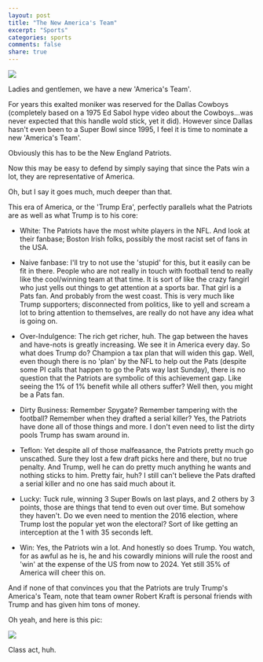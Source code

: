 ```yaml
---
layout: post
title: "The New America's Team"
excerpt: "Sports"
categories: sports
comments: false
share: true
---
```


![](https://media3.s-nbcnews.com/j/msnbc/components/video/201704/insta_dc_trump_patriots_170419.nbcnews-ux-1080-600.jpg)


Ladies and gentlemen, we have a new 'America's Team'. 


For years this exalted moniker was reserved for the Dallas Cowboys (completely based on a 1975 Ed Sabol hype video about the Cowboys...was never expected that this handle wold stick, yet it did). However since Dallas hasn't even been to a Super Bowl since 1995, I feel it is time to nominate a new 'America's Team'.



Obviously this has to be the New England Patriots.




Now this may be easy to defend by simply saying that since the Pats win a lot, they are representative of America.


Oh, but I say it goes much, much deeper than that.



This era of America, or the 'Trump Era', perfectly parallels what the Patriots are as well as what Trump is to his core:


- White: The Patriots have the most white players in the NFL. And look at their fanbase; Boston Irish folks, possibly the most racist set of fans in the USA.

- Naive fanbase: I'll try to not use the 'stupid' for this, but it easily can be fit in there. People who are not really in touch with football tend to really like the cool/winning team at that time. It is sort of like the crazy fangirl who just yells out things to get attention at a sports bar. That girl is a Pats fan. And probably from the west coast. This is very much like Trump supporters; disconnected from politics, like to yell and scream a lot to bring attention to themselves, are really do not have any idea what is going on. 

- Over-Indulgence: The rich get richer, huh. The gap between the haves and have-nots is greatly increasing. We see it in America every day. So what does Trump do? Champion a tax plan that will widen this gap. Well, even though there is no 'plan' by the NFL to help out the Pats (despite some PI calls that happen to go the Pats way last Sunday), there is no question that the Patriots are symbolic of this achievement gap. Like seeing the 1% of 1% benefit while all others suffer? Well then, you might be a Pats fan.

- Dirty Business: Remember Spygate? Remember tampering with the football? Remember when they drafted a serial killer? Yes, the Patriots have done all of those things and more. I don't even need to list the dirty pools Trump has swam around in.


- Teflon: Yet despite all of those malfeasance, the Patriots pretty much go unscathed. Sure they lost a few draft picks here and there, but no true penalty. And Trump, well he can do pretty much anything he wants and nothing sticks to him. Pretty fair, huh? I still can't believe the Pats drafted a serial killer and no one has said much about it.


- Lucky: Tuck rule, winning 3 Super Bowls on last plays, and 2 others by 3 points, those are things that tend to even out over time. But somehow they haven't. Do we even need to mention the 2016 election, where Trump lost the popular yet won the electoral? Sort of like getting an interception at the 1 with 35 seconds left. 


- Win: Yes, the Patriots win a lot. And honestly so does Trump. You watch, for as awful as he is, he and his cowardly minions will rule the roost and 'win' at the expense of the US from now to 2024. Yet still 35% of America will cheer this on. 


And if none of that convinces you that the Patriots are truly Trump's America's Team, note that team owner Robert Kraft is personal friends with Trump and has given him tons of money.


Oh yeah, and here is this pic:



![](https://imagesvc.timeincapp.com/v3/mm/image?url=https%3A%2F%2Ffortunedotcom.files.wordpress.com%2F2016%2F11%2Fgettyimages-76353930.jpg&w=700&q=85)



Class act, huh.


